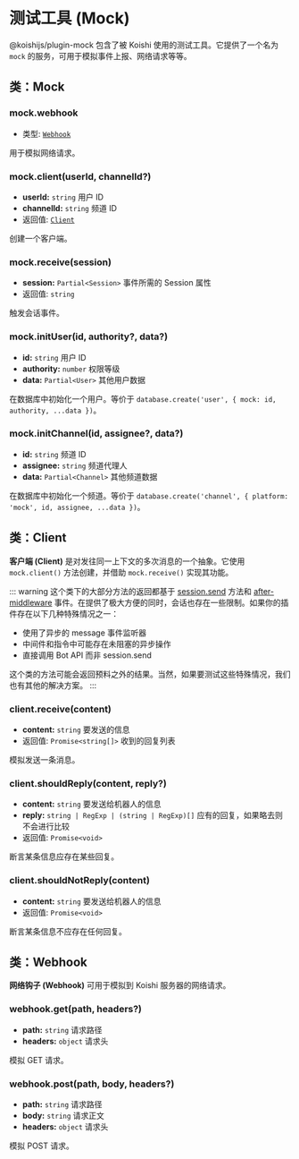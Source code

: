 # 测试工具 (Mock)

@koishijs/plugin-mock 包含了被 Koishi 使用的测试工具。它提供了一个名为 `mock` 的服务，可用于模拟事件上报、网络请求等等。

## 类：Mock

### mock.webhook

- 类型: [`Webhook`](#类-webhook)

用于模拟网络请求。

### mock.client(userId, channelId?)

- **userId:** `string` 用户 ID
- **channelId:** `string` 频道 ID
- 返回值: [`Client`](#类-client)

创建一个客户端。

### mock.receive(session)

- **session:** `Partial<Session>` 事件所需的 Session 属性
- 返回值: `string`

触发会话事件。

### mock.initUser(id, authority?, data?)

- **id:** `string` 用户 ID
- **authority:** `number` 权限等级
- **data:** `Partial<User>` 其他用户数据

在数据库中初始化一个用户。等价于 `database.create('user', { mock: id, authority, ...data })`。

### mock.initChannel(id, assignee?, data?)

- **id:** `string` 频道 ID
- **assignee:** `string` 频道代理人
- **data:** `Partial<Channel>` 其他频道数据

在数据库中初始化一个频道。等价于 `database.create('channel', { platform: 'mock', id, assignee, ...data })`。

## 类：Client

**客户端 (Client)** 是对发往同一上下文的多次消息的一个抽象。它使用 `mock.client()` 方法创建，并借助 `mock.receive()` 实现其功能。

::: warning
这个类下的大部分方法的返回都基于 [session.send](../../api/core/session.md#session-send(message)) 方法和 [after-middleware]() 事件。在提供了极大方便的同时，会话也存在一些限制。如果你的插件存在以下几种特殊情况之一：

- 使用了异步的 message 事件监听器
- 中间件和指令中可能存在未阻塞的异步操作
- 直接调用 Bot API 而非 session.send

这个类的方法可能会返回预料之外的结果。当然，如果要测试这些特殊情况，我们也有其他的解决方案。
:::

### client.receive(content)

- **content:** `string` 要发送的信息
- 返回值: `Promise<string[]>` 收到的回复列表

模拟发送一条消息。

### client.shouldReply(content, reply?)

- **content:** `string` 要发送给机器人的信息
- **reply:** `string | RegExp | (string | RegExp)[]` 应有的回复，如果略去则不会进行比较
- 返回值: `Promise<void>`

断言某条信息应存在某些回复。

### client.shouldNotReply(content)

- **content:** `string` 要发送给机器人的信息
- 返回值: `Promise<void>`

断言某条信息不应存在任何回复。

## 类：Webhook

**网络钩子 (Webhook)** 可用于模拟到 Koishi 服务器的网络请求。

### webhook.get(path, headers?)

- **path:** `string` 请求路径
- **headers:** `object` 请求头

模拟 GET 请求。

### webhook.post(path, body, headers?)

- **path:** `string` 请求路径
- **body:** `string` 请求正文
- **headers:** `object` 请求头

模拟 POST 请求。

